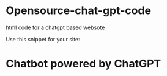 # Opensource-chat-gpt-code
html code for a chatgpt based websote
  
  Use this snippet for your site: <!DOCTYPE html>
<html>
  <head>
    <title>Chatbot powered by ChatGPT</title>
    <script src="https://cdn.jsdelivr.net/npm/@openai/chat-api@0.3.1/dist/index.js"></script>
  </head>
  <body>
    <h1>Chatbot powered by ChatGPT</h1>
    <div id="chatbot-container"></div>
    <script>
      const chatbot = new window.ChatApi({
        publicKey: "8585856434",
        engine: "davinci",
        prompt: "Hi, how can I assist you today?",
      });
      chatbot.create({
        container: document.getElementById("chatbot-container"),
        onComplete: (chatHistory) => {
          console.log(chatHistory);
        },
      });
    </script>
  </body>
</html>
